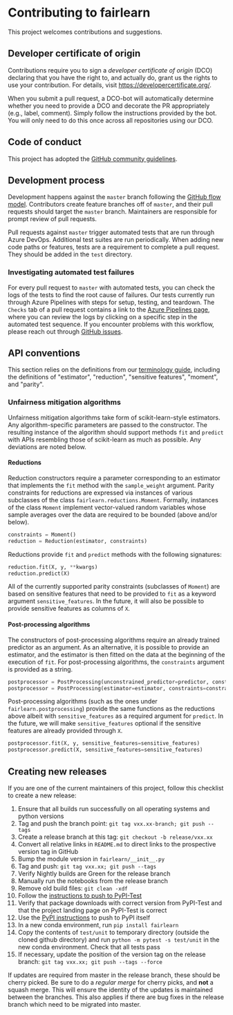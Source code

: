 # Contributing to fairlearn

This project welcomes contributions and suggestions.

## Developer certificate of origin
Contributions require you to sign a _developer certificate of origin_ (DCO) declaring that you have the right to, and actually do, grant us the rights to use your contribution. For details, visit https://developercertificate.org/.

When you submit a pull request, a DCO-bot will automatically determine whether you need to provide a DCO and decorate the PR appropriately (e.g., label, comment). Simply follow the instructions provided by the bot. You will only need to do this once across all repositories using our DCO.

## Code of conduct
This project has adopted the [GitHub community guidelines](https://help.github.com/en/github/site-policy/github-community-guidelines).

## Development process
Development happens against the `master` branch following the [GitHub flow model](https://guides.github.com/introduction/flow/). Contributors create feature branches off of `master`, and their pull requests should target the `master` branch. Maintainers are responsible for prompt review of pull requests.

Pull requests against `master` trigger automated tests that are run through Azure DevOps. Additional test suites are run periodically. When adding new code paths or features, tests are a requirement to complete a pull request. They should be added in the `test` directory.

### Investigating automated test failures
For every pull request to `master` with automated tests, you can check the logs of the tests to find the root cause of failures. Our tests currently run through Azure Pipelines with steps for setup, testing, and teardown. The `Checks` tab of a pull request contains a link to the [Azure Pipelines page](dev.azure.com/responsibleai/fairlearn/_build/results), where you can review the logs by clicking on a specific step in the automated test sequence. If you encounter problems with this workflow, please reach out through [GitHub issues](https://github.com/fairlearn/fairlearn/issues).

## API conventions

This section relies on the definitions from our [terminology guide](TERMINOLOGY.md), including the definitions of "estimator", "reduction", "sensitive features", "moment", and "parity".

### Unfairness mitigation algorithms

Unfairness mitigation algorithms take form of scikit-learn-style estimators. Any algorithm-specific parameters are passed to the constructor. The resulting instance of the algorithm should support methods `fit` and `predict` with APIs resembling those of scikit-learn as much as possible. Any deviations are noted below.

#### Reductions

Reduction constructors require a parameter corresponding to an estimator that implements the `fit` method with the `sample_weight` argument. Parity constraints for reductions are expressed via instances of various subclasses of the class `fairlearn.reductions.Moment`. Formally, instances of the class `Moment` implement vector-valued random variables whose sample averages over the data are required to be bounded (above and/or below).

```python
constraints = Moment()
reduction = Reduction(estimator, constraints)
```

Reductions provide `fit` and `predict` methods with the following signatures:

```python
reduction.fit(X, y, **kwargs)
reduction.predict(X)
```

All of the currently supported parity constraints (subclasses of `Moment`) are based on sensitive features that need to be provided to `fit` as a keyword argument `sensitive_features`. In the future, it will also be possible to provide sensitive features as columns of `X`.

#### Post-processing algorithms

The constructors of post-processing algorithms require an already trained predictor as an argument. As an alternative, it is possible to provide an estimator, and the estimator is then fitted on the data at the beginning of the execution of `fit`. For post-processing algorithms, the `constraints` argument is provided as a string.

```python
postprocessor = PostProcessing(unconstrained_predictor=predictor, constraints=constraints)
postprocessor = PostProcessing(estimator=estimator, constraints=constraints)
```

Post-processing algorithms (such as the ones under `fairlearn.postprocessing`) provide the same functions as the reductions above albeit with `sensitive_features` as a required argument for `predict`. In the future, we will make `sensitive_features` optional if the sensitive features are already provided through `X`.

```python
postprocessor.fit(X, y, sensitive_features=sensitive_features)
postprocessor.predict(X, sensitive_features=sensitive_features)
```


## Creating new releases

If you are one of the current maintainers of this project, follow this checklist to create a new release:

1. Ensure that all builds run successfully on all operating systems and python versions
1. Tag and push the branch point: `git tag vxx.xx-branch; git push --tags`
1. Create a release branch at this tag: `git checkout -b release/vxx.xx`
1. Convert all relative links in `README.md` to direct links to the prospective version tag in GitHub
1. Bump the module version in `fairlearn/__init__.py`
1. Tag and push: `git tag vxx.xx; git push --tags`
1. Verify Nightly builds are Green for the release branch
1. Manually run the notebooks from the release branch
1. Remove old build files: `git clean -xdf`
1. Follow the [instructions to push to PyPI-Test](https://packaging.python.org/tutorials/packaging-projects/)
1. Verify that package downloads with correct version from PyPI-Test and that the project landing page on PyPI-Test is correct
1. Use the [PyPI instructions](https://packaging.python.org/tutorials/packaging-projects/) to push to PyPI itself
1. In a new conda environment, run `pip install fairlearn`
1. Copy the contents of `test/unit` to temporary directory (outside the cloned github directory) and run `python -m pytest -s test/unit` in the new conda environment. Check that all tests pass
1. If necessary, update the position of the version tag on the release branch: `git tag vxx.xx; git push --tags --force`

If updates are required from master in the release branch, these should be cherry picked. Be sure to do a *regular merge* for cherry picks, and **not** a squash merge. This will ensure the identity of the updates is maintained between the branches. This also applies if there are bug fixes in the release branch which need to be migrated into master.